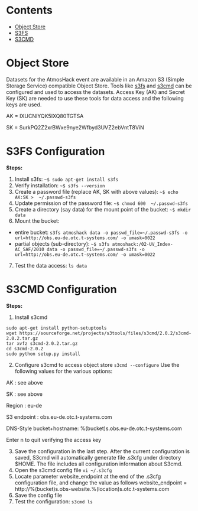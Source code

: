 # Contents
* [Object Store](#obs)
* [S3FS](#s3fs)
* [S3CMD](#s3cmd)

# Object Store <a name="obs"></a>
Datasets for the AtmosHack event are available in an Amazon S3 (Simple Storage Service) compatible Object Store. Tools like [s3fs](https://github.com/s3fs-fuse/s3fs-fuse) and [s3cmd](https://s3tools.org/s3cmd) can be configured and used to access the datasets. Access Key (AK) and Secret Key (SK) are needed to use these tools for data access and the following keys are used.

AK = IXUCNIYQK5IXQ80TGTSA

SK = SurkPQ2Z2xrBWxe9nye2Wfbyd3UVZ2ebVntT8ViN

# S3FS Configuration <a name="s3fs"></a>
**Steps:**
1. Install s3fs: `~$ sudo apt-get install s3fs`
2. Verify installation: `~$ s3fs --version`
3. Create a password file (replace AK, SK with above values): `~$ echo AK:SK >  ~/.passwd-s3fs`
4. Update permission of the password file: `~$ chmod 600  ~/.passwd-s3fs`
5. Create a directory (say data) for the mount point of the bucket: `~$ mkdir data`
6. Mount the bucket:
  * entire bucket: `s3fs atmoshack data -o passwd_file=~/.passwd-s3fs -o url=http://obs.eu-de.otc.t-systems.com/ -o umask=0022`
  * partial objects (sub-directory): `~$ s3fs atmoshack:/02-UV_Index-AC_SAF/2010 data -o passwd_file=~/.passwd-s3fs -o url=http://obs.eu-de.otc.t-systems.com/ -o umask=0022`
7. Test the data access: `ls data`


# S3CMD Configuration <a name="s3cmd"></a>
**Steps:**
1. Install s3cmd 
```
sudo apt-get install python-setuptools
wget https://sourceforge.net/projects/s3tools/files/s3cmd/2.0.2/s3cmd-2.0.2.tar.gz
tar xvfz s3cmd-2.0.2.tar.gz
cd s3cmd-2.0.2
sudo python setup.py install
```
2. Configure s3cmd to access object store `s3cmd --configure`
Use the following values for the various options:

AK : see above

SK : see above

Region : eu-de

S3 endpoint : obs.eu-de.otc.t-systems.com

DNS-Style bucket+hostname: %(bucket)s.obs.eu-de.otc.t-systems.com

Enter n to quit verifying the access key

3. Save the configuration in the last step. After the current configuration is saved, S3cmd will automatically generate file .s3cfg under directory $HOME. The file includes all configuration information about S3cmd.
4. Open the s3cmd config file `vi ~/.s3cfg`
5. Locate parameter website_endpoint at the end of the .s3cfg configuration file, and change the value as follows
website_endpoint = http://%(bucket)s.obs-website.%(location)s.otc.t-systems.com
6. Save the config file
7. Test the configuration: `s3cmd ls`

